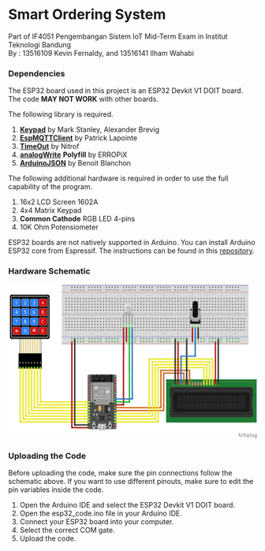 # Smart Ordering System
Part of IF4051 Pengembangan Sistem IoT Mid-Term Exam in Institut Teknologi Bandung<br>
By : 13516109 Kevin Fernaldy, and 13516141 Ilham Wahabi

### Dependencies
The ESP32 board used in this project is an ESP32 Devkit V1 DOIT board. The code **MAY NOT WORK** with other boards.

The following library is required.
1. [**Keypad**](https://playground.arduino.cc/Code/Keypad) by Mark Stanley, Alexander Brevig
2. [**EspMQTTClient**](https://github.com/plapointe6/EspMQTTClient) by Patrick Lapointe
3. [**TimeOut**](https://github.com/NitrofMtl/TimeOut) by Nitrof
4. [**analogWrite**](https://github.com/ERROPiX/ESP32_AnalogWrite) **Polyfill** by ERROPiX
5. [**ArduinoJSON**](https://arduinojson.org) by Benoit Blanchon

The following additional hardware is required in order to use the full capability of the program.
1. 16x2 LCD Screen 1602A
2. 4x4 Matrix Keypad
3. **Common Cathode** RGB LED 4-pins
4. 10K Ohm Potensiometer

ESP32 boards are not natively supported in Arduino. You can install Arduino ESP32 core from Espressif. The instructions can be found in this [repository](https://github.com/espressif/arduino-esp32).

### Hardware Schematic
<img src="img/hardware_schematic.png" alt="Hardware Schematic" width="700"/>

### Uploading the Code
Before uploading the code, make sure the pin connections follow the schematic above. If you want to use different pinouts, make sure to edit the pin variables inside the code.
1. Open the Arduino IDE and select the ESP32 Devkit V1 DOIT board.
2. Open the esp32_code.ino file in your Arduino IDE.
3. Connect your ESP32 board into your computer.
4. Select the correct COM gate.
5. Upload the code.
